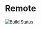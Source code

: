 # Remote
[![Build Status](https://travis-ci.org/Androbin/Remote.svg?branch=master)](https://travis-ci.org/Androbin/Remote)